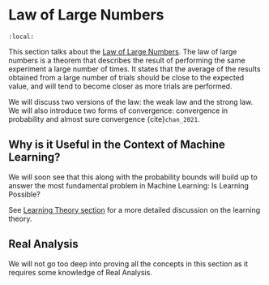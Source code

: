 # Law of Large Numbers

```{contents}
:local:
```

This section talks about the
[Law of Large Numbers](https://en.wikipedia.org/wiki/Law_of_large_numbers). The
law of large numbers is a theorem that describes the result of performing the
same experiment a large number of times. It states that the average of the
results obtained from a large number of trials should be close to the expected
value, and will tend to become closer as more trials are performed.

We will discuss two versions of the law: the weak law and the strong law. We
will also introduce two forms of convergence: convergence in probability and
almost sure convergence {cite}`chan_2021`.

## Why is it Useful in the Context of Machine Learning?

We will soon see that this along with the probability bounds will build up to
answer the most fundamental problem in Machine Learning: Is Learning Possible?

See
[Learning Theory section](../../../influential/learning_theory/02_concept.md)
for a more detailed discussion on the learning theory.

## Real Analysis

We will not go too deep into proving all the concepts in this section as it
requires some knowledge of Real Analysis.
